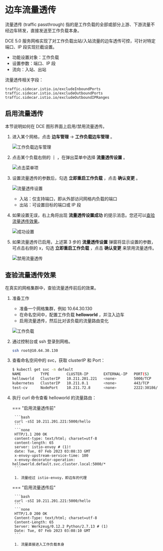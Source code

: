 # 边车流量透传

流量透传 (traffic passthrough) 指的是工作负载的全部或部分上游、下游流量不经边车转发，直接发送至工作负载本身。

DCE 5.0 服务网格实现了对工作负载出站/入站流量的边车透传可控，可针对特定端口、IP 段实现拦截设置。

- 功能设置对象：工作负载
- 设置参数：端口、IP 段
- 流向：入站、出站

流量透传相关字段：

```none
traffic.sidecar.istio.io/excludeInboundPorts
traffic.sidecar.istio.io/excludeOutboundPorts
traffic.sidecar.istio.io/excludeOutboundIPRanges
```

## 启用流量透传

本节说明如何在 DCE 图形界面上启用/禁用流量透传。

1. 进入某个网格，点击 __边车管理__ -> __工作负载边车管理__ 。

    ![工作负载边车管理](https://docs.daocloud.io/daocloud-docs-images/docs/mspider/images/pn01.png)

1. 点击某个负载右侧的 __⋮__ ，在弹出菜单中选择 __流量透传设置__ 。

    ![点击菜单项](https://docs.daocloud.io/daocloud-docs-images/docs/mspider/images/pn02.png)

1. 设置流量透传的参数后，勾选 __立即重启工作负载__ ，点击 __确认变更__ 。

    ![流量透传设置](https://docs.daocloud.io/daocloud-docs-images/docs/mspider/images/pn03.png)

    - 入站：仅支持端口，即从外部访问网格内负载的端口
    - 出站：可设置目标的端口或 IP 段

1. 如果设置无误，右上角将出现 __流量透传设置成功__ 的提示消息。您还可以[查验流量透传效果](#_3)。

    ![成功设置](https://docs.daocloud.io/daocloud-docs-images/docs/mspider/images/pn04.png)

1. 如果流量透传已启用，上述第 3 步的 __流量透传设置__ 弹窗将显示设置的参数，可点击右侧的 x，勾选 __立即重启工作负载__ ，点击 __确认变更__ 来禁用流量透传。

    ![禁用流量透传](https://docs.daocloud.io/daocloud-docs-images/docs/mspider/images/pn05.png)

## 查验流量透传效果

在真实的网格集群中，查验流量透传前后的效果。

1. 准备工作

    - 准备一个网格集群，例如 10.64.30.130
    - 在命名空间中，配置工作负载 __helloworld__ ，并注入边车
    - 启用流量透传，然后比对该负载的流量路由变化

    ![工作负载](https://docs.daocloud.io/daocloud-docs-images/docs/mspider/images/pn06.png)

1. 通过控制台或 ssh 登录到网格。

    ```bash
    ssh root@10.64.30.130
    ```

1. 查看命名空间中的 svc，获取 clusterIP 和 Port：

    ```bash
    $ kubectl get svc -n default
    NAME         TYPE        CLUSTER-IP       EXTERNAL-IP   PORT(S)          AGE
    helloworld   ClusterIP   10.211.201.221   <none>        5000/TCP         39d
    kubernetes   ClusterIP   10.211.0.1       <none>        443/TCP          62d
    test-cv      NodePort    10.211.72.8      <none>        2222:30186/TCP   62d
    ```

1. 执行 curl 命令查看 helloworld 的流量路由：

    === "启用流量透传前"

        ```bash
        curl -sSI 10.211.201.221:5000/hello
        ```
        ```none
        HTTP/1.1 200 OK
        content-type: text/html; charset=utf-8
        content-length: 65
        server: istio-envoy # (1)!
        date: Tue, 07 Feb 2023 03:08:33 GMT
        x-envoy-upstream-service-time: 100
        x-envoy-decorator-operation: helloworld.default.svc.cluster.local:5000/*
        ```

        1. 流量经过 istio-envoy，即边车的代理

    === "启用流量透传后"

        ```bash
        curl -sSI 10.211.201.221:5000/hello
        ```
        ```none
        HTTP/1.0 200 OK
        Content-Type: text/html; charset=utf-8
        Content-Length: 65
        Server: Werkzeug/0.12.2 Python/2.7.13 # (1)
        Date: Tue, 07 Feb 2023 03:08:10 GMT
        ```

        1. 流量直接进入工作负载本身
